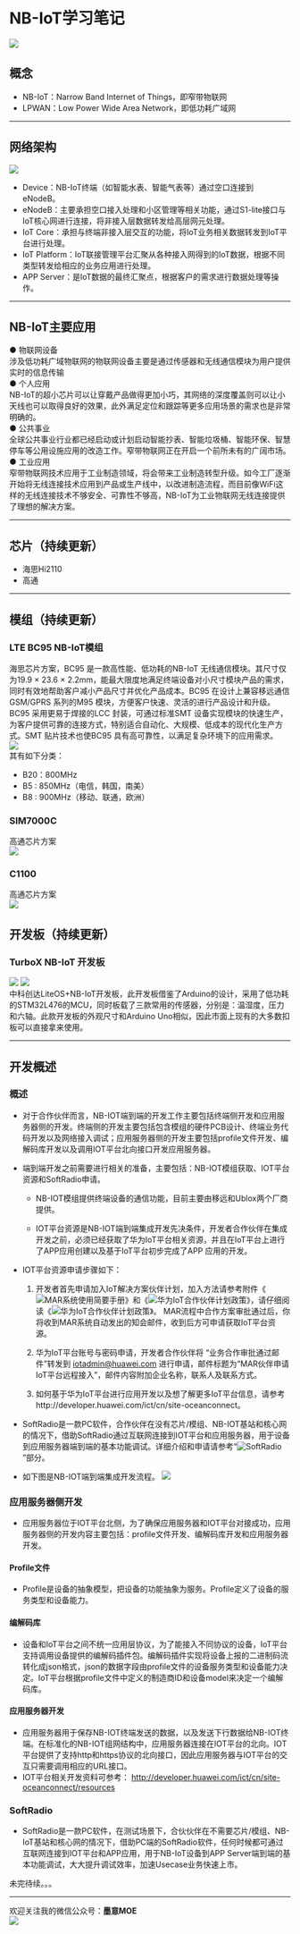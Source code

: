 # NB-IoT学习笔记
![](../Pic/NB-IoT/NB_logo.jpg)
## 概念
- NB-IoT：Narrow Band Internet of Things，即窄带物联网
- LPWAN：Low Power Wide Area Network，即低功耗广域网

----

## 网络架构
![](../Pic/NB-IoT/NetArc.png)
- Device：NB-IoT终端（如智能水表、智能气表等）通过空口连接到eNodeB。    
- eNodeB：主要承担空口接入处理和小区管理等相关功能，通过S1-lite接口与IoT核心网进行连接，将非接入层数据转发给高层网元处理。
- IoT Core：承担与终端非接入层交互的功能，将IoT业务相关数据转发到IoT平台进行处理。
- IoT Platform：IoT联接管理平台汇聚从各种接入网得到的IoT数据，根据不同类型转发给相应的业务应用进行处理。
- APP Server：是IoT数据的最终汇聚点，根据客户的需求进行数据处理等操作。   

----

## NB-IoT主要应用
● 物联网设备    
涉及低功耗广域物联网的物联网设备主要是通过传感器和无线通信模块为用户提供实时的信息传输    
● 个人应用    
NB-IoT的超小芯片可以让穿戴产品做得更加小巧，其网络的深度覆盖则可以让小天线也可以取得良好的效果，此外满足定位和跟踪等更多应用场景的需求也是非常明确的。    
● 公共事业    
全球公共事业行业都已经启动或计划启动智能抄表、智能垃圾桶、智能环保、智慧停车等公用设施应用的改造工作。窄带物联网正在开启一个前所未有的广阔市场。     
● 工业应用    
窄带物联网技术应用于工业制造领域，将会带来工业制造转型升级。如今工厂逐渐开始将无线连接技术应用到产品或生产线中，以改进制造流程，而目前像WiFi这样的无线连接技术不够安全、可靠性不够高，NB-IoT为工业物联网无线连接提供了理想的解决方案。    

----

## 芯片（持续更新）
- 海思Hi2110
- 高通

----

## 模组（持续更新）
### LTE BC95 NB-IoT模组
海思芯片方案，BC95 是一款高性能、低功耗的NB-IoT 无线通信模块。其尺寸仅为19.9 × 23.6 × 2.2mm，能最大限度地满足终端设备对小尺寸模块产品的需求，同时有效地帮助客户减小产品尺寸并优化产品成本。BC95 在设计上兼容移远通信GSM/GPRS 系列的M95 模块，方便客户快速、灵活的进行产品设计和升级。 BC95 采用更易于焊接的LCC 封装，可通过标准SMT 设备实现模块的快速生产，为客户提供可靠的连接方式，特别适合自动化、大规模、低成本的现代化生产方式。SMT 贴片技术也使BC95 具有高可靠性，以满足复杂环境下的应用需求。    
![](../Pic/NB-IoT/NB-IOT-BC95.png)    
其有如下分类：        
- B20：800MHz
- B5 : 850MHz（电信，韩国，南美）
- B8 : 900MHz（移动、联通，欧洲）

### SIM7000C
高通芯片方案    
![](../Pic/NB-IoT/SIM7000C.jpg)     

### C1100
高通芯片方案    
![](../Pic/NB-IoT/C1100.jpg)     

## 开发板（持续更新）
### 	TurboX NB-IoT 开发板
![](../Pic/NB-IoT/TURBOX-F.png)       ![](../Pic/NB-IoT/TURBOX-B.png)     
中科创达LiteOS+NB-IoT开发板，此开发板借鉴了Arduino的设计，采用了低功耗的STM32L476的MCU，同时板载了三款常用的传感器，分别是：温湿度，压力和六轴。此款开发板的外观尺寸和Arduino Uno相似，因此市面上现有的大多数扣板可以直接拿来使用。    

----

## 开发概述
### 概述
- 对于合作伙伴而言，NB-IOT端到端的开发工作主要包括终端侧开发和应用服务器侧的开发。终端侧的开发主要包括包含模组的硬件PCB设计、终端业务代码开发以及网络接入调试；应用服务器侧的开发主要包括profile文件开发、编解码库开发以及调用IOT平台北向接口开发应用服务器。

- 端到端开发之前需要进行相关的准备，主要包括：NB-IOT模组获取、IOT平台资源和SoftRadio申请。

     - NB-IOT模组提供终端设备的通信功能，目前主要由移远和Ublox两个厂商提供。

     - IOT平台资源是NB-IOT端到端集成开发先决条件，开发者合作伙伴在集成开发之前，必须已经获取了华为IoT平台相关资源，并且在IoT平台上进行了APP应用创建以及基于IoT平台初步完成了APP 应用的开发。

- IOT平台资源申请步骤如下：

   1. 开发者首先申请加入IoT解决方案伙伴计划，加入方法请参考附件《![MAR系统使用简要手册](http://developer.huawei.com/ilink/esdk/download/HW_484292)》和《![华为IoT合作伙伴计划政策](http://developer.huawei.com/ilink/esdk/download/HW_484293)》，请仔细阅读《![华为IoT合作伙伴计划政策](http://developer.huawei.com/ilink/esdk/download/HW_484293)》。 MAR流程中合作方案审批通过后，你将收到MAR系统自动发出的知会邮件，收到后方可申请获取IoT平台资源。

   2. 华为IoT平台账号与密码申请，开发者合作伙伴将 “业务合作审批通过邮件”转发到 iotadmin@huawei.com 进行申请，邮件标题为“MAR伙伴申请IoT平台远程接入”，邮件内容附加企业名称，联系人及联系方式。

   3. 如何基于华为IoT平台进行应用开发以及想了解更多IoT平台信息，请参考http://developer.huawei.com/ict/cn/site-oceanconnect。

- SoftRadio是一款PC软件，合作伙伴在没有芯片/模组、NB-IOT基站和核心网的情况下，借助SoftRadio通过互联网连接到IOT平台和应用服务器，用于设备到应用服务器端到端的基本功能调试。详细介绍和申请请参考“![SoftRadio](http://developer.huawei.com/ict/cn/site-iot/article/softradio)”部分。

- 如下图是NB-IOT端到端集成开发流程。
![](../Pic/NB-IoT/flow.png)     

### 应用服务器侧开发
- 应用服务器位于IOT平台北侧，为了确保应用服务器和IOT平台对接成功，应用服务器侧的开发内容主要包括：profile文件开发、编解码库开发和应用服务器开发。
#### Profile文件
- Profile是设备的抽象模型，把设备的功能抽象为服务。Profile定义了设备的服务类型和设备能力。
#### 编解码库
- 设备和IoT平台之间不统一应用层协议，为了能接入不同协议的设备，IoT平台支持调用设备提供的编解码插件包。编解码插件实现将设备上报的二进制码流转化成json格式，json的数据字段由profile文件的设备服务类型和设备能力决定。IoT平台根据profile文件中定义的制造商ID和设备model来决定一个编解码库。
#### 应用服务器开发
- 应用服务器用于保存NB-IOT终端发送的数据，以及发送下行数据给NB-IOT终端。在标准化的NB-IOT组网结构中，应用服务器连接在IOT平台的北向。IOT平台提供了支持http和https协议的北向接口，因此应用服务器与IOT平台的交互只需要调用相应的URL接口。
- IOT平台相关开发资料可参考：
http://developer.huawei.com/ict/cn/site-oceanconnect/resources    

### SoftRadio
- SoftRadio是一款PC软件，在测试场景下，合伙伙伴在不需要芯片/模组、NB-IoT基站和核心网的情况下，借助PC端的SoftRadio软件，任何时候都可通过互联网连接到IOT平台和APP应用，用于NB-IoT设备到APP Server端到端的基本功能调试，大大提升调试效率，加速Usecase业务快速上市。

    
未完待续。。。

---

欢迎关注我的微信公众号：**墨意MOE**    
![](../Pic/Misc/qrcode_for_gh_a64f54357afb_258.jpg)

